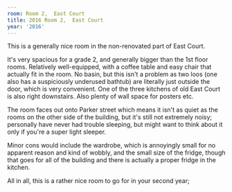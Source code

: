 ```yaml
---
room: Room 2,  East Court
title: 2016 Room 2,  East Court
year: '2016'
---
```


This is a generally nice room in the non-renovated part of East Court.

It's very spacious for a grade 2, and generally bigger than the 1st floor rooms. Relatively well-equipped, with a coffee table and easy chair that actually fit in the room. No basin, but this isn't a problem as two loos (one also has a suspiciously underused bathtub) are literally just outside the door, which is very convenient. One of the three kitchens of old East Court is also right downstairs. Also plenty of wall space for posters etc. 

The room faces out onto Parker street which means it isn't as quiet as the rooms on the other side of the building, but it's still not extremely noisy; personally have never had trouble sleeping, but might want to think about it only if you're a super light sleeper. 

Minor cons would include the wardrobe, which is annoyingly small for no apparent reason and kind of wobbly, and the small size of the fridge, though that goes for all of the building and there is actually a proper fridge in the kitchen. 

All in all, this is a rather nice room to go for in your second year;